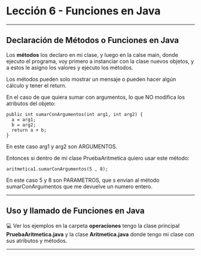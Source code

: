 # Lección 6 - Funciones en Java

---

## Declaración de Métodos o Funciones en Java

Los **métodos** los declaro en mi clase, y luego en la calse main, donde ejecuto el programa, voy primero a instanciar con la clase nuevos objetos, y a estos le asigno los valores y ejecuto los métodos. <br>

Los métodos pueden solo mostrar un mensaje o pueden hacer algún cálculo y tener el return. <br>



En el caso de que quiera sumar con argumentos, lo que NO modifica los atributos del objeto: <br>

```
public int sumarConArgumentos(int arg1, int arg2) {
  a = arg1;
  b = arg2;
  return a + b;
}
```

En este caso arg1 y arg2 son ARGUMENTOS. <br>

Entonces si dentro de mi clase PruebaAritmetica quiero usar este método: <br>

```
aritmetica1.sumarConArgumentos(5 , 8);
```

En este caso 5 y 8 son PARAMETROS, que s envian al método sumarConArgumentos que me devuelve un numero entero. <br>

---

## Uso y llamado de Funciones en Java

:computer: Ver los ejemplos en la carpeta **operaciones** tengo la clase principal **PruebaAritmetica.java** y la clase **Aritmetica.java** donde tengo mi clase con sus atributos y métodos. <br>

---

